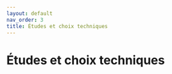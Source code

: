 ```yaml
---
layout: default
nav_order: 3
title: Études et choix techniques
---
```


# Études et choix techniques